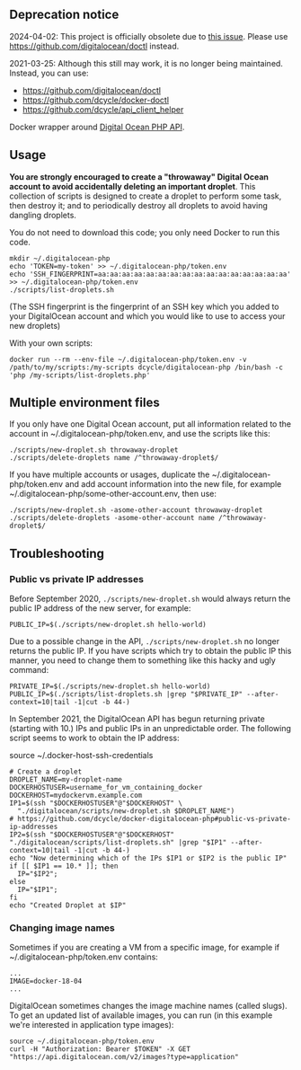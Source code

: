 Deprecation notice
-----

2024-04-02: This project is officially obsolete due to [this issue](https://github.com/dcycle/docker-digitalocean-php/issues/3). Please use https://github.com/digitalocean/doctl instead.

2021-03-25: Although this still may work, it is no longer being maintained. Instead, you can use:

* https://github.com/digitalocean/doctl
* https://github.com/dcycle/docker-doctl
* https://github.com/dcycle/api_client_helper

Docker wrapper around [Digital Ocean PHP API](https://github.com/toin0u/DigitalOceanV2).

Usage
-----

**You are strongly encouraged to create a "throwaway" Digital Ocean account to avoid accidentally deleting an important droplet**. This collection of scripts is designed to create a droplet to perform some task, then destroy it; and to periodically destroy all droplets to avoid having dangling droplets.

You do not need to download this code; you only need Docker to run this code.

    mkdir ~/.digitalocean-php
    echo 'TOKEN=my-token' >> ~/.digitalocean-php/token.env
    echo 'SSH_FINGERPRINT=aa:aa:aa:aa:aa:aa:aa:aa:aa:aa:aa:aa:aa:aa:aa:aa' >> ~/.digitalocean-php/token.env
    ./scripts/list-droplets.sh

(The SSH fingerprint is the fingerprint of an SSH key which you added to your DigitalOcean account and which you would like to use to access your new droplets)

With your own scripts:

    docker run --rm --env-file ~/.digitalocean-php/token.env -v /path/to/my/scripts:/my-scripts dcycle/digitalocean-php /bin/bash -c 'php /my-scripts/list-droplets.php'

Multiple environment files
-----

If you only have one Digital Ocean account, put all information related to the account in ~/.digitalocean-php/token.env, and use the scripts like this:

    ./scripts/new-droplet.sh throwaway-droplet
    ./scripts/delete-droplets name /^throwaway-droplet$/

If you have multiple accounts or usages, duplicate the ~/.digitalocean-php/token.env and add account information into the new file, for example ~/.digitalocean-php/some-other-account.env, then use:

    ./scripts/new-droplet.sh -asome-other-account throwaway-droplet
    ./scripts/delete-droplets -asome-other-account name /^throwaway-droplet$/

Troubleshooting
-----

### Public vs private IP addresses

Before September 2020, `./scripts/new-droplet.sh` would always return the public IP address of the new server, for example:

    PUBLIC_IP=$(./scripts/new-droplet.sh hello-world)

Due to a possible change in the API, `./scripts/new-droplet.sh` no longer returns the public IP. If you have scripts which try to obtain the public IP this manner, you need to change them to something like this hacky and ugly command:

    PRIVATE_IP=$(./scripts/new-droplet.sh hello-world)
    PUBLIC_IP=$(./scripts/list-droplets.sh |grep "$PRIVATE_IP" --after-context=10|tail -1|cut -b 44-)

In September 2021, the DigitalOcean API has begun returning private (starting with 10.) IPs and public IPs in an unpredictable order. The following script seems to work to obtain the IP address:

source ~/.docker-host-ssh-credentials

    # Create a droplet
    DROPLET_NAME=my-droplet-name
    DOCKERHOSTUSER=username_for_vm_containing_docker
    DOCKERHOST=mydockervm.example.com
    IP1=$(ssh "$DOCKERHOSTUSER"@"$DOCKERHOST" \
      "./digitalocean/scripts/new-droplet.sh $DROPLET_NAME")
    # https://github.com/dcycle/docker-digitalocean-php#public-vs-private-ip-addresses
    IP2=$(ssh "$DOCKERHOSTUSER"@"$DOCKERHOST" "./digitalocean/scripts/list-droplets.sh" |grep "$IP1" --after-context=10|tail -1|cut -b 44-)
    echo "Now determining which of the IPs $IP1 or $IP2 is the public IP"
    if [[ $IP1 == 10.* ]]; then 
      IP="$IP2";
    else
      IP="$IP1";
    fi
    echo "Created Droplet at $IP"

### Changing image names

Sometimes if you are creating a VM from a specific image, for example if ~/.digitalocean-php/token.env contains:

    ...
    IMAGE=docker-18-04
    ...

DigitalOcean sometimes changes the image machine names (called slugs). To get an updated list of available images, you can run (in this example we're interested in application type images):

    source ~/.digitalocean-php/token.env
    curl -H "Authorization: Bearer $TOKEN" -X GET "https://api.digitalocean.com/v2/images?type=application"

